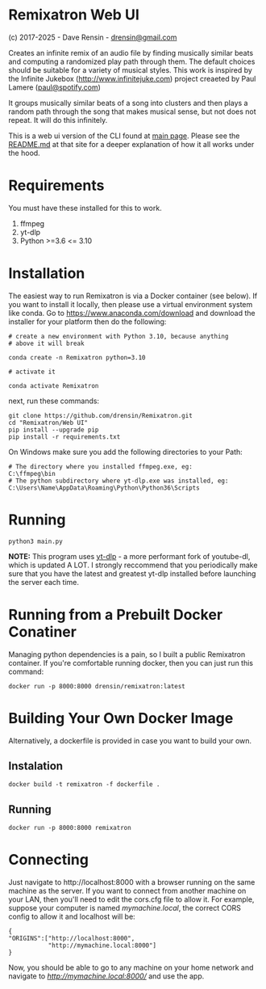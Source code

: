 # Remixatron Web UI
(c) 2017-2025 - Dave Rensin - drensin@gmail.com

Creates an infinite remix of an audio file by finding musically similar beats and computing a randomized play path through them. The default choices should be suitable for a variety of musical styles. This work is inspired by the Infinite Jukebox (http://www.infinitejuke.com) project creaeted by Paul Lamere (paul@spotify.com)

It groups musically similar beats of a song into clusters and then plays a random path through the song that makes musical sense, but not does not repeat. It will do this infinitely.

This is a web ui version of the CLI found at [main page](https://github.com/drensin/Remixatron). Please see the [README.md](https://github.com/drensin/Remixatron/blob/master/README.md) at that site for a deeper explanation of how it all works under the hood.

# Requirements
You must have these installed for this to work.
1) ffmpeg
2) yt-dlp
3) Python >=3.6 <= 3.10

# Installation
The easiest way to run Remixatron is via a Docker container (see below). If you want to install it locally, then please use a virtual environment system like conda. Go to https://www.anaconda.com/download and download the installer for your platform then do the following:

```
# create a new environment with Python 3.10, because anything 
# above it will break

conda create -n Remixatron python=3.10  

# activate it

conda activate Remixatron

```
next, run these commands:

```
git clone https://github.com/drensin/Remixatron.git  
cd "Remixatron/Web UI"  
pip install --upgrade pip  
pip install -r requirements.txt  
```    
On Windows make sure you add the following directories to your Path:

    # The directory where you installed ffmpeg.exe, eg:
    C:\ffmpeg\bin 
    # The python subdirectory where yt-dlp.exe was installed, eg:
    C:\Users\Name\AppData\Roaming\Python\Python36\Scripts 

# Running
    python3 main.py

**NOTE:**  This program uses [yt-dlp](https://github.com/yt-dlp/yt-dlp) - a more performant fork of youtube-dl, which is updated A LOT. I strongly reccommend that you periodically make sure that you have the latest and greatest yt-dlp installed before launching the server each time.

# Running from a Prebuilt Docker Conatiner

Managing python dependencies is a pain, so I built a public Remixatron container. If you're comfortable running docker, then you can just run this command:

    docker run -p 8000:8000 drensin/remixatron:latest

# Building Your Own Docker Image

Alternatively, a dockerfile is provided in case you want to build your own.

## Instalation
    docker build -t remixatron -f dockerfile .
## Running
    docker run -p 8000:8000 remixatron

# Connecting

Just navigate to http://localhost:8000 with a browser running on the same machine as the server. If you want to connect from another machine on your LAN, then you'll need to edit the cors.cfg file to allow it. For example, suppose your computer is named *mymachine.local*, the correct CORS config to allow it and localhost will be:

    {
	"ORIGINS":["http://localhost:8000",
               "http://mymachine.local:8000"]
    }

Now, you should be able to go to any machine on your home network and navigate to *http://mymachine.local:8000/* and use the app.
